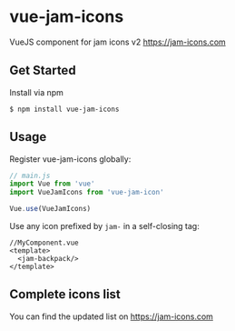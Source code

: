 # vue-jam-icons
VueJS component for jam icons v2 https://jam-icons.com

## Get Started

Install via npm

```
$ npm install vue-jam-icons
```

## Usage
Register vue-jam-icons globally:
``` JavaScript
// main.js
import Vue from 'vue'
import VueJamIcons from 'vue-jam-icon'

Vue.use(VueJamIcons)
```
Use any icon prefixed by `jam-` in a self-closing tag:
``` JSX
//MyComponent.vue
<template>
  <jam-backpack/>
</template>
```

## Complete icons list

You can find the updated list on https://jam-icons.com
